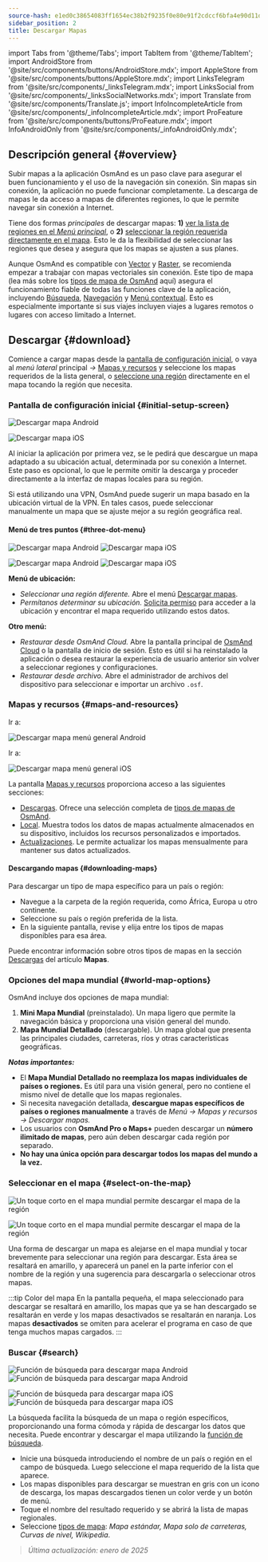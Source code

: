 ```yaml
---
source-hash: e1ed0c38654083ff1654ec38b2f9235f0e80e91f2cdccf6bfa4e90d11da491a5
sidebar_position: 2
title: Descargar Mapas
---
```

import Tabs from '@theme/Tabs';
import TabItem from '@theme/TabItem';
import AndroidStore from '@site/src/components/buttons/AndroidStore.mdx';
import AppleStore from '@site/src/components/buttons/AppleStore.mdx';
import LinksTelegram from '@site/src/components/_linksTelegram.mdx';
import LinksSocial from '@site/src/components/_linksSocialNetworks.mdx';
import Translate from '@site/src/components/Translate.js';
import InfoIncompleteArticle from '@site/src/components/_infoIncompleteArticle.mdx';
import ProFeature from '@site/src/components/buttons/ProFeature.mdx';
import InfoAndroidOnly from '@site/src/components/_infoAndroidOnly.mdx';




## Descripción general {#overview}

Subir mapas a la aplicación OsmAnd es un paso clave para asegurar el buen funcionamiento y el uso de la navegación sin conexión. Sin mapas sin conexión, la aplicación no puede funcionar completamente. La descarga de mapas le da acceso a mapas de diferentes regiones, lo que le permite navegar sin conexión a Internet.

Tiene dos formas *principales* de descargar mapas: **1)** [ver la lista de regiones en el *Menú principal*](#maps-and-resources), o **2)** [seleccionar la región requerida directamente en el mapa](#select-on-the-map). Esto le da la flexibilidad de seleccionar las regiones que desea y asegura que los mapas se ajusten a sus planes.

Aunque OsmAnd es compatible con [Vector](../map/vector-maps.md) y [Raster](../map/raster-maps.md), se recomienda empezar a trabajar con mapas vectoriales sin conexión. Este tipo de mapa (lea más sobre los [tipos de mapa de OsmAnd](../personal/maps-resources.md#map-types) aquí) asegura el funcionamiento fiable de todas las funciones clave de la aplicación, incluyendo [Búsqueda](../search/index.md), [Navegación](../navigation/index.md) y [Menú contextual](../map/map-context-menu.md). Esto es especialmente importante si sus viajes incluyen viajes a lugares remotos o lugares con acceso limitado a Internet.


## Descargar {#download}

Comience a cargar mapas desde la [pantalla de configuración inicial](#initial-setup-screen), o vaya al *menú lateral* principal *→* [Mapas y recursos](#maps-and-resources) y seleccione los mapas requeridos de la lista general, o [seleccione una región](#select-on-the-map) directamente en el mapa tocando la región que necesita.


### Pantalla de configuración inicial {#initial-setup-screen}

<Tabs groupId="operating-systems" queryString="current-os">

<TabItem value="android" label="Android">

![Descargar mapa Android](@site/static/img/steps/start_screen_first_screen_andr.png)

</TabItem>

<TabItem value="ios" label="iOS">

![Descargar mapa iOS](@site/static/img/steps/start_screen_first_screen_ios.png)

</TabItem>

</Tabs>

Al iniciar la aplicación por primera vez, se le pedirá que descargue un mapa adaptado a su ubicación actual, determinada por su conexión a Internet. Este paso es opcional, lo que le permite omitir la descarga y proceder directamente a la interfaz de mapas locales para su región.

Si está utilizando una VPN, OsmAnd puede sugerir un mapa basado en la ubicación virtual de la VPN. En tales casos, puede seleccionar manualmente un mapa que se ajuste mejor a su región geográfica real.


#### Menú de tres puntos {#three-dot-menu}

<Tabs groupId="operating-systems" queryString="current-os">

<TabItem value="android" label="Android">

![Descargar mapa Android](@site/static/img/steps/start_screen_first_screen_location_andr.png) ![Descargar mapa iOS](@site/static/img/steps/start_screen_first_screen_other_andr.png)

</TabItem>

<TabItem value="ios" label="iOS">

![Descargar mapa Android](@site/static/img/steps/start_screen_first_screen_location_ios.png) ![Descargar mapa iOS](@site/static/img/steps/start_screen_first_screen_other_ios.png)

</TabItem>

</Tabs>

**Menú de ubicación:**

- *Seleccionar una región diferente.* Abre el menú [Descargar mapas](#maps-and-resources).
- *Permítanos determinar su ubicación.* [Solicita permiso](../start-with/first-steps.md#permission-to-access-the-location) para acceder a la ubicación y encontrar el mapa requerido utilizando estos datos.

**Otro menú:**

- *Restaurar desde OsmAnd Cloud.* Abre la pantalla principal de [OsmAnd Cloud](../personal/osmand-cloud.md) o la pantalla de inicio de sesión. Esto es útil si ha reinstalado la aplicación o desea restaurar la experiencia de usuario anterior sin volver a seleccionar regiones y configuraciones.
- *Restaurar desde archivo.* Abre el administrador de archivos del dispositivo para seleccionar e importar un archivo `.osf`.


### Mapas y recursos {#maps-and-resources}

<Tabs groupId="operating-systems" queryString="current-os">

<TabItem value="android" label="Android">

Ir a: *<Translate android="true" ids="shared_string_menu,maps_and_resources,downloads"/>*

![Descargar mapa menú general Android](@site/static/img/personal/maps/download_menu_andr.png)

</TabItem>

<TabItem value="ios" label="iOS">

Ir a: *<Translate ios="true" ids="shared_string_menu,res_mapsres"/>*

![Descargar mapa menú general iOS](@site/static/img/personal/maps/download_menu_ios.png)

</TabItem>

</Tabs>

La pantalla [Mapas y recursos](../personal/maps-resources.md) proporciona acceso a las siguientes secciones:

- [Descargas](../personal/maps-resources.md#downloads). Ofrece una selección completa de [tipos de mapas de OsmAnd](../personal/maps-resources.md#map-types).
- [Local](../personal/maps-resources.md#local). Muestra todos los datos de mapas actualmente almacenados en su dispositivo, incluidos los recursos personalizados e importados.
- [Actualizaciones](../personal/maps-resources.md#updates). Le permite actualizar los mapas mensualmente para mantener sus datos actualizados.

#### Descargando mapas {#downloading-maps}

Para descargar un tipo de mapa específico para un país o región:

- Navegue a la carpeta de la región requerida, como África, Europa u otro continente.
- Seleccione su país o región preferida de la lista.
- En la siguiente pantalla, revise y elija entre los tipos de mapas disponibles para esa área.

Puede encontrar información sobre otros tipos de mapas en la sección [Descargas](../personal/maps-resources.md#downloads) del artículo **Mapas**.

### Opciones del mapa mundial {#world-map-options}

OsmAnd incluye dos opciones de mapa mundial:

1. **Mini Mapa Mundial** (preinstalado). Un mapa ligero que permite la navegación básica y proporciona una visión general del mundo.
2. **Mapa Mundial Detallado** (descargable). Un mapa global que presenta las principales ciudades, carreteras, ríos y otras características geográficas.

***Notas importantes:***

- El **Mapa Mundial Detallado no reemplaza los mapas individuales de países o regiones.** Es útil para una visión general, pero no contiene el mismo nivel de detalle que los mapas regionales.
- Si necesita navegación detallada, **descargue mapas específicos de países o regiones manualmente** a través de *Menú → Mapas y recursos → Descargar mapas.*
- Los usuarios con **OsmAnd Pro o Maps+** pueden descargar un **número ilimitado de mapas**, pero aún deben descargar cada región por separado.
- **No hay una única opción para descargar todos los mapas del mundo a la vez.**


### Seleccionar en el mapa {#select-on-the-map}

<Tabs groupId="operating-systems" queryString="current-os">

<TabItem value="android" label="Android">

![Un toque corto en el mapa mundial permite descargar el mapa de la región](@site/static/img/map/download_region_map_via_worldmap.png)

</TabItem>

<TabItem value="ios" label="iOS">

![Un toque corto en el mapa mundial permite descargar el mapa de la región](@site/static/img/settings/download_region_map_via_worldmap_ios.png)

</TabItem>

</Tabs>

Una forma de descargar un mapa es alejarse en el mapa mundial y tocar brevemente para seleccionar una región para descargar. Esta área se resaltará en amarillo, y aparecerá un panel en la parte inferior con el nombre de la región y una sugerencia para descargarla o seleccionar otros mapas.

:::tip Color del mapa
En la pantalla pequeña, el mapa seleccionado para descargar se resaltará en amarillo, los mapas que ya se han descargado se resaltarán en verde y los mapas desactivados se resaltarán en naranja. Los mapas **desactivados** se omiten para acelerar el programa en caso de que tenga muchos mapas cargados.
:::

### Buscar {#search}

<Tabs groupId="operating-systems" queryString="current-os">

<TabItem value="android" label="Android">

![Función de búsqueda para descargar mapa Android](@site/static/img/settings/search_download_map_3_andr.png) ![Función de búsqueda para descargar mapa Android](@site/static/img/settings/search_download_map_4_andr.png)

</TabItem>

<TabItem value="ios" label="iOS">

![Función de búsqueda para descargar mapa iOS](@site/static/img/settings/search_download_map_1_ios.png) ![Función de búsqueda para descargar mapa iOS](@site/static/img/settings/search_download_map_2_ios.png)

</TabItem>

</Tabs>

La búsqueda facilita la búsqueda de un mapa o región específicos, proporcionando una forma cómoda y rápida de descargar los datos que necesita. Puede encontrar y descargar el mapa utilizando la [función de búsqueda](../search/index.md).

- Inicie una búsqueda introduciendo el nombre de un país o región en el campo de búsqueda. Luego seleccione el mapa requerido de la lista que aparece.
- Los mapas disponibles para descargar se muestran en gris con un icono de descarga, los mapas descargados tienen un color verde y un botón de menú.
- Toque el nombre del resultado requerido y se abrirá la lista de mapas regionales.
- Seleccione [tipos de mapa](../personal/maps-resources.md#map-types): *Mapa estándar, Mapa solo de carreteras, Curvas de nivel, Wikipedia*.

> *Última actualización: enero de 2025*